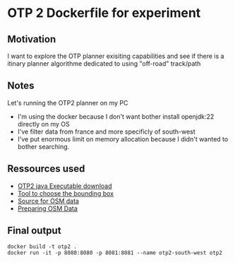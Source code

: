 # OTP 2 Dockerfile for experiment

## Motivation

I want to explore the OTP planner exisiting capabilities and see if there is a itinary planner algorithme dedicated to using "off-road" track/path

## Notes

Let's running the OTP2 planner on my PC
- I'm using the docker because I don't want bother install openjdk:22 directly on my OS
- I've filter data from france and more specificly of south-west
- I've put enormous limit on memory allocation because I didn't wanted to bother searching.

## Ressources used

- [OTP2 java Executable download](https://github.com/opentripplanner/OpenTripPlanner/releases/tag/v2.4.0)
- [Tool to choose the bounding box](https://boundingbox.klokantech.com/)
- [Source for OSM data](http://download.geofabrik.de/europe/france.html)
- [Preparing OSM Data](https://docs.opentripplanner.org/en/v2.4.0/Preparing-OSM/)

## Final output

```shell
docker build -t otp2 .
docker run -it -p 8080:8080 -p 8081:8081 --name otp2-south-west otp2
```